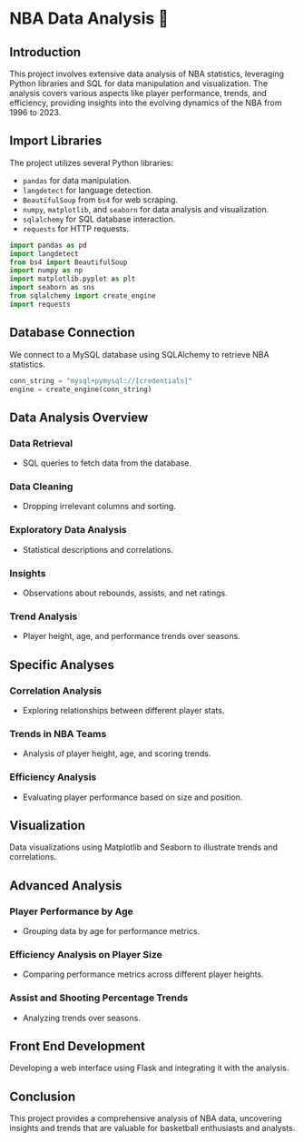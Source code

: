 # NBA Data Analysis 🏀

## Introduction
This project involves extensive data analysis of NBA statistics, leveraging Python libraries and SQL for data manipulation and visualization. The analysis covers various aspects like player performance, trends, and efficiency, providing insights into the evolving dynamics of the NBA from 1996 to 2023.

## Import Libraries
The project utilizes several Python libraries:
- `pandas` for data manipulation.
- `langdetect` for language detection.
- `BeautifulSoup` from `bs4` for web scraping.
- `numpy`, `matplotlib`, and `seaborn` for data analysis and visualization.
- `sqlalchemy` for SQL database interaction.
- `requests` for HTTP requests.

```python
import pandas as pd
import langdetect
from bs4 import BeautifulSoup
import numpy as np
import matplotlib.pyplot as plt
import seaborn as sns
from sqlalchemy import create_engine
import requests
```

## Database Connection
We connect to a MySQL database using SQLAlchemy to retrieve NBA statistics.

```python
conn_string = "mysql+pymysql://[credentials]"
engine = create_engine(conn_string)
```

## Data Analysis Overview

### Data Retrieval
- SQL queries to fetch data from the database.

### Data Cleaning
- Dropping irrelevant columns and sorting.

### Exploratory Data Analysis
- Statistical descriptions and correlations.

### Insights
- Observations about rebounds, assists, and net ratings.

### Trend Analysis
- Player height, age, and performance trends over seasons.

## Specific Analyses

### Correlation Analysis
- Exploring relationships between different player stats.

### Trends in NBA Teams
- Analysis of player height, age, and scoring trends.

### Efficiency Analysis
- Evaluating player performance based on size and position.

## Visualization

Data visualizations using Matplotlib and Seaborn to illustrate trends and correlations.

## Advanced Analysis

### Player Performance by Age
- Grouping data by age for performance metrics.

### Efficiency Analysis on Player Size
- Comparing performance metrics across different player heights.

### Assist and Shooting Percentage Trends
- Analyzing trends over seasons.

## Front End Development
Developing a web interface using Flask and integrating it with the analysis.

## Conclusion
This project provides a comprehensive analysis of NBA data, uncovering insights and trends that are valuable for basketball enthusiasts and analysts.
